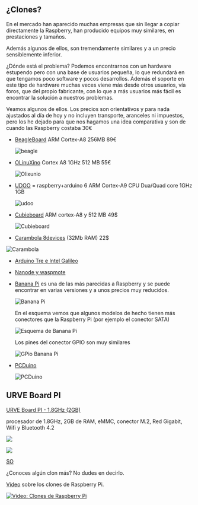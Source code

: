 ## ¿Clones?

En el mercado han aparecido muchas empresas que sin llegar a copiar directamente la Raspberry, han producido equipos muy similares, en prestaciones y tamaños.

Además algunos de ellos, son tremendamente similares y a un precio sensiblemente inferior.

¿Dónde está el problema? Podemos encontrarnos con un hardware estupendo pero con una base de usuarios pequeña, lo que redundará en que tengamos poco software y pocos desarrollos. Además el soporte en este tipo de hardware muchas veces viene más desde otros usuarios, vía foros, que del propio fabricante, con lo que a más usuarios más fácil es encontrar la solución a nuestros problemas.

Veamos algunos de ellos. Los precios son orientativos y para nada ajustados al día de hoy y no incluyen transporte, aranceles ni impuestos, pero los he dejado para que nos hagamos una idea comparativa y son de cuando las Raspberry costaba 30€

* [BeagleBoard](https://beagleboard.org/)  ARM Cortex-A8 256MB 89€

  ![beagle](./images/Beagle.png)


* [OLinuXino](https://www.olimex.com/Products/OLinuXino/open-source-hardware)  Cortex A8 1GHz  512 MB 55€

  ![Olixunio](./images/Olinuxino.png)


* [UDOO](https://www.udoo.org/) = raspberry+arduino
6 ARM Cortex-A9 CPU Dua/Quad core 1GHz
1GB

  ![udoo](./images/UDOO.png)

* [Cubieboard](http://cubieboard.org/model/) ARM cortex-A8 y 512 MB 49$

  ![Cubieboard](./images/Cubbieboard.png)

* [Carambola 8devices](https://www.8devices.com/products/carambola) (32Mb RAM) 22$

![Carambola](./images/carambola.png)

* [Arduino Tre e Intel Galileo](http://blog.elcacharreo.com/2013/10/04/nuevos-arduino-galileo-y-tre/)

* [Nanode y waspmote](http://blogthinkbig.com/4-alternativas-arduino-beaglebone-raspberrypi-nanode-waspmote/)

* [Banana Pi](http://www.bananapi.org/) es una de las más parecidas a Raspberry y se puede encontrar en varias versiones y a unos precios muy reducidos.


  ![Banana Pi](./images/BananaPi-A45degree.jpg)


  En el esquema vemos que algunos modelos de hecho tienen más conectores que la Raspberry Pi (por ejemplo el conector SATA)

  ![Esquema de Banana Pi](./images/Banana-pi.png)

  Los pines del conector GPIO son muy similares

  ![GPio Banana Pi](./images/26pins-header.png)

* [PCDuino](http://www.linksprite.com/linksprite-pcduino/)

  ![PCDuino](./images/IMG_0242.jpg)

## URVE Board PI

[URVE Board PI - 1.8GHz (2GB)](https://tienda.bricogeek.com/compatibles-raspberry/1787-urve-board-pi-18ghz-2gb.html)

procesador de 1.8GHz, 2GB de RAM, eMMC, conector M.2, Red Gigabit, Wifi y Bluetooth 4.2

![](./images/urve-board-pi-18ghz-2gb-aspecto.jpeg)

![](./images/urve-board-pi-18ghz-2gb.jpeg)

[SO](https://oc.eveo.pl:789/owncloud/s/FcMZ3CpSf6lPMTw/download)

¿Conoces algún clon más? No dudes en decirlo.

[Vídeo](https://drive.google.com/file/d/1AXbB0wSZAc-FnOvhnLwY1ILlbNocvv-5/view?usp=sharing) sobre los clones de Raspberry Pi.

[![Vídeo: Clones de Raspberry Pi](https://img.youtube.com/vi/OX3YdERMgOo/0.jpg)](https://drive.google.com/file/d/1AXbB0wSZAc-FnOvhnLwY1ILlbNocvv-5/view?usp=sharing)



